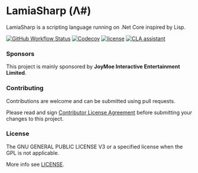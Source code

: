 # LamiaSharp (Λ#)

LamiaSharp is a scripting language running on .Net Core inspired by Lisp.

[![GitHub Workflow Status](https://img.shields.io/github/workflow/status/kinosang/LamiaSharp/.NET%20Core)](https://github.com/kinosang/LamiaSharp/actions?query=workflow%3A%22.NET+Core%22)
[![Codecov](https://img.shields.io/codecov/c/gh/kinosang/LamiaSharp)](https://codecov.io/gh/kinosang/LamiaSharp)
[![license](https://img.shields.io/github/license/kinosang/LamiaSharp.svg)](https://raw.githubusercontent.com/kinosang/LamiaSharp/master/LICENSE)
[![CLA assistant](https://cla-assistant.io/readme/badge/kinosang/LamiaSharp)](https://cla-assistant.io/kinosang/LamiaSharp)

### Sponsors

This project is mainly sponsored by **JoyMoe Interactive Entertainment Limited**.

### Contributing

Contributions are welcome and can be submitted using pull requests.

Please read and sign [Contributor License Agreement](https://cla-assistant.io/kinosang/LamiaSharp) before submitting your changes to this project.

### License

The GNU GENERAL PUBLIC LICENSE V3 or a specified license when the GPL is not applicable.

More info see [LICENSE](LICENSE).
